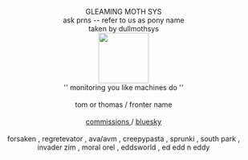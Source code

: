 <p align="center"> GLEAMING MOTH SYS <br> ask prns -- refer to us as pony name <br> taken by dullmothsys <br> <img src='https://files.catbox.moe/xx9ktq.png' height='100' width='100'><br> '' monitoring you like machines do ''<br><br> tom or thomas / fronter name<br><br> <a href='https://thornecomms.carrd.co/'> commissions </a> / <a href='https://bsky.app/profile/thornebush.bsky.social'> bluesky </a> <br><br> forsaken , regretevator , ava/avm , creepypasta , sprunki , south park , invader zim , moral orel , eddsworld , ed edd n eddy </p>
